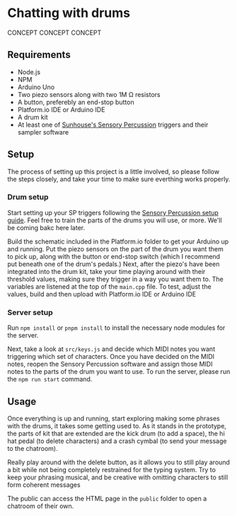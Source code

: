 # Chatting with drums

CONCEPT CONCEPT CONCEPT

## Requirements
- Node.js
- NPM
- Arduino Uno
- Two piezo sensors along with two 1M Ω resistors
- A button, preferebly an end-stop button
- Platform.io IDE or Arduino IDE
- A drum kit
- At least one of [Sunhouse's Sensory Percussion](https://sunhou.se/sensorypercussion/) triggers and their sampler software

## Setup
The process of setting up this project is a little involved, so please follow the steps closely, and take your time to make sure everthing works properly.

### Drum setup
Start setting up your SP triggers following the [Sensory Percussion setup guide](https://help.sunhou.se/). Feel free to train the parts of the drums you will use, or more. We'll be coming bakc here later.

Build the schematic included in the Platform.io folder to get your Arduino up and running. Put the piezo sensors on the part of the drum you want them to pick up, along with the button or end-stop switch (which I recommend put beneath one of the drum's pedals.)
Next, after the piezo's have been integrated into the drum kit, take your time playing around with their threshold values, making sure they trigger in a way you want them to. The variables are listened at the top of the `main.cpp` file. To test, adjust the values, build and then upload with Platform.io IDE or Arduino IDE

### Server setup
Run `npm install` or `pnpm install` to install the necessary node modules for the server.

Next, take a look at `src/keys.js` and decide which MIDI notes you want triggering which set of characters. Once you have decided on the MIDI notes, reopen the Sensory Percussion software and assign those MIDI notes to the parts of the drum you want to use.
To run the server, please run the `npm run start` command.

## Usage
Once everything is up and running, start exploring making some phrases with the drums, it takes some getting used to. As it stands in the prototype, the parts of kit that are extended are the kick drum (to add a space), the hi hat pedal (to delete characters) and a crash cymbal (to send your message to the chatroom).

Really play around with the delete button, as it allows you to still play around a bit while not being completely restrained for the typing system. Try to keep your phrasing musical, and be creative with omitting characters to still form coherent messages

The public can access the HTML page in the `public` folder to open a chatroom of their own. 